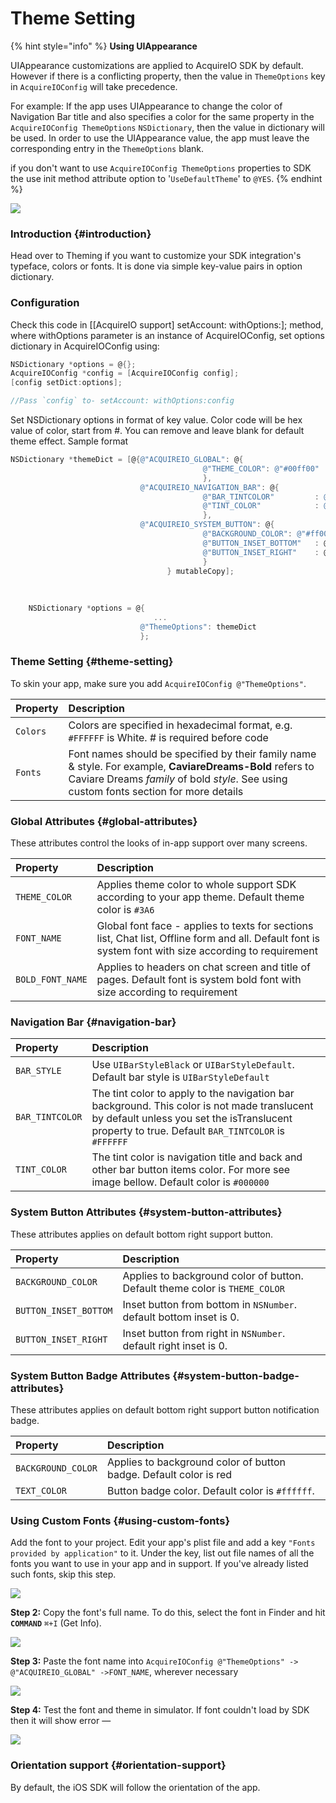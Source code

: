# Theme Setting

{% hint style="info" %}
**Using UIAppearance**

UIAppearance customizations are applied to AcquireIO SDK by default. However if there is a conflicting property, then the value in `ThemeOptions` key in `AcquireIOConfig` will take precedence.

For example: If the app uses UIAppearance to change the color of Navigation Bar title and also specifies a color for the same property in the `AcquireIOConfig ThemeOptions` `NSDictionary`, then the value in dictionary will be used. In order to use the UIAppearance value, the app must leave the corresponding entry in the `ThemeOptions` blank.

if you don't want to use `AcquireIOConfig ThemeOptions` properties to SDK the use init method attribute option to '`UseDefaultTheme`' to `@YES`.
{% endhint %}

![](../../.gitbook/assets/navigationbar.png)

### Introduction {#introduction}

Head over to Theming if you want to customize your SDK integration's typeface, colors or fonts. It is done via simple key-value pairs in option dictionary.

### Configuration

Check this code in \[\[AcquireIO support\] setAccount: withOptions:\]; method, where withOptions parameter is an instance of AcquireIOConfig, set options dictionary in AcquireIOConfig using:

```objectivec
NSDictionary *options = @{};
AcquireIOConfig *config = [AcquireIOConfig config];
[config setDict:options];

//Pass `config` to- setAccount: withOptions:config
```

Set NSDictionary options in format of key value. Color code will be hex value of color, start from \#. You can remove and leave blank for default theme effect. Sample format

```objectivec
NSDictionary *themeDict = [@{@"ACQUIREIO_GLOBAL": @{
                                           @"THEME_COLOR": @"#00ff00"
                                           },
                             @"ACQUIREIO_NAVIGATION_BAR": @{
                                           @"BAR_TINTCOLOR"         : @"#00ff00",
                                           @"TINT_COLOR"            : @"#fae1dd"
                                           },
                             @"ACQUIREIO_SYSTEM_BUTTON": @{
                                           @"BACKGROUND_COLOR": @"#ff0000",
                                           @"BUTTON_INSET_BOTTOM"   : @100,
                                           @"BUTTON_INSET_RIGHT"    : @90
                                           }
                                   } mutableCopy];
    
    
    
    NSDictionary *options = @{
                                ...
                             @"ThemeOptions": themeDict
                             };
```

### Theme Setting {#theme-setting}

To skin your app, make sure you add `AcquireIOConfig @"ThemeOptions"`.

| Property | Description |
| :--- | :--- |
| `Colors` | Colors are specified in hexadecimal format, e.g. `#FFFFFF` is White. \# is required before code |
| `Fonts` | Font names should be specified by their family name & style. For example, **CaviareDreams-Bold** refers to Caviare Dreams _family_ of bold _style_. See using custom fonts section for more details |

### Global Attributes {#global-attributes}

These attributes control the looks of in-app support over many screens.

| Property | Description |
| :--- | :--- |
| `THEME_COLOR` | Applies theme color to whole support SDK according to your app theme. Default theme color is `#3A6` |
| `FONT_NAME` | Global font face - applies to texts for sections list, Chat list, Offline form and all. Default font is system font with size according to requirement |
| `BOLD_FONT_NAME` | Applies to headers on chat screen and title of pages. Default font is system bold font with size according to requirement |

### Navigation Bar {#navigation-bar}

| Property | Description |
| :--- | :--- |
| `BAR_STYLE` | Use `UIBarStyleBlack` or `UIBarStyleDefault`. Default bar style is `UIBarStyleDefault` |
| `BAR_TINTCOLOR` | The tint color to apply to the navigation bar background. This color is not made translucent by default unless you set the isTranslucent property to true. Default `BAR_TINTCOLOR` is `#FFFFFF` |
| `TINT_COLOR` | The tint color is navigation title and back and other bar button items color. For more see image bellow. Default color is `#000000` |

### System Button Attributes {#system-button-attributes}

These attributes applies on default bottom right support button.

| Property | Description |
| :--- | :--- |
| `BACKGROUND_COLOR` | Applies to background color of button. Default theme color is `THEME_COLOR` |
| `BUTTON_INSET_BOTTOM` | Inset button from bottom in `NSNumber`. default bottom inset is 0. |
| `BUTTON_INSET_RIGHT` | Inset button from right in `NSNumber`. default right inset is 0. |

### System Button Badge Attributes {#system-button-badge-attributes}

These attributes applies on default bottom right support button notification badge.

| Property | Description |
| :--- | :--- |
| `BACKGROUND_COLOR` | Applies to background color of button badge. Default color is red |
| `TEXT_COLOR` | Button badge color. Default color is `#ffffff`. |

### Using Custom Fonts {#using-custom-fonts}

Add the font to your project. Edit your app's plist file and add a key `"Fonts provided by application"` to it. Under the key, list out file names of all the fonts you want to use in your app and in support. If you've already listed such fonts, skip this step.

![](../../.gitbook/assets/font-screen.png)

**Step 2:** Copy the font's full name. To do this, select the font in Finder and hit **`COMMAND`** `⌘+I` \(Get Info\).

![](../../.gitbook/assets/fontname-screen.png)

**Step 3:** Paste the font name into `AcquireIOConfig @"ThemeOptions" -> @"ACQUIREIO_GLOBAL" ->FONT_NAME`, wherever necessary

![](../../.gitbook/assets/image-sample-code-config-dict.png)

**Step 4:** Test the font and theme in simulator. If font couldn't load by SDK then it will show error —

![](../../.gitbook/assets/sdk-theme.png)

### Orientation support {#orientation-support}

By default, the iOS SDK will follow the orientation of the app.

